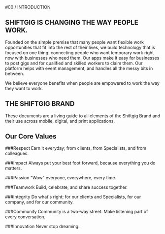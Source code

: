 #00 / INTRODUCTION

## SHIFTGIG IS CHANGING THE WAY PEOPLE WORK.

Founded on the simple premise that many people want flexible work opportunities that fit into the rest of their lives, we build technology that is focused on one thing: connecting people who want temporary work right now with businesses who need them. Our apps make it easy for businesses to post gigs and for qualified and skilled workers to claim them. Our platform helps with event management, and handles all the messy bits in between. 

We believe everyone benefits when people are empowered to work the way they want to work.

## THE SHIFTGIG BRAND
These documents are a living guide to all elements of the Shiftgig Brand and their use across mobile, digital, and print applications.

## Our Core Values

###Respect
Earn it everyday; from clients, from Specialists, and from colleagues.

###Impact
Always put your best foot forward, because everything you do matters.

###Passion
"Wow" everyone, everywhere, every time.

###Teamwork
Build, celebrate, and share success together.

###Integrity
Do what's right; for our clients and Specialists, for our company, and for our community.

###Community
Community is a two-way street. Make listening part of every conversation.

###Innovation
Never stop dreaming.

